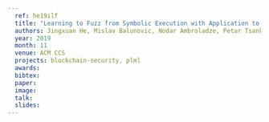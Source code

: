 ```yaml
---
  ref: he19ilf
  title: "Learning to Fuzz from Symbolic Execution with Application to Smart Contracts"
  authors: Jingxuan He, Mislav Balunovic, Nodar Ambroladze, Petar Tsankov, Martin Vechev
  year: 2019
  month: 11
  venue: ACM CCS
  projects: blockchain-security, plml
  awards:
  bibtex:
  paper: 
  image: 
  talk:
  slides:
---
```


